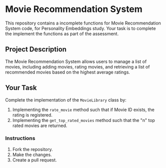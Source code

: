 # Movie Recommendation System

This repository contains a incomplete functions for Movie Recommendation System code, for Personality Embeddings study. Your task is to complete the implement the functions as part of the assessment.

## Project Description

The Movie Recommendation System allows users to manage a list of movies, including adding movies, rating movies, and retrieving a list of recommended movies based on the highest average ratings.

## Your Task

Complete the implementation of the `MovieLibrary` class by:
1. Implementing the `rate_movie` method such that if Movie ID exists, the rating is registered.
2. Implementing the `get_top_rated_movies` method such that the "n" top rated movies are returned.

### Instructions

1. Fork the repository.
2. Make the changes.
3. Create a pull request.
